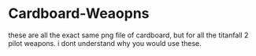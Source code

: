 # Cardboard-Weaopns
these are all the exact same png file of cardboard, but for all the titanfall 2 pilot weapons. i dont understand why you would use these.
